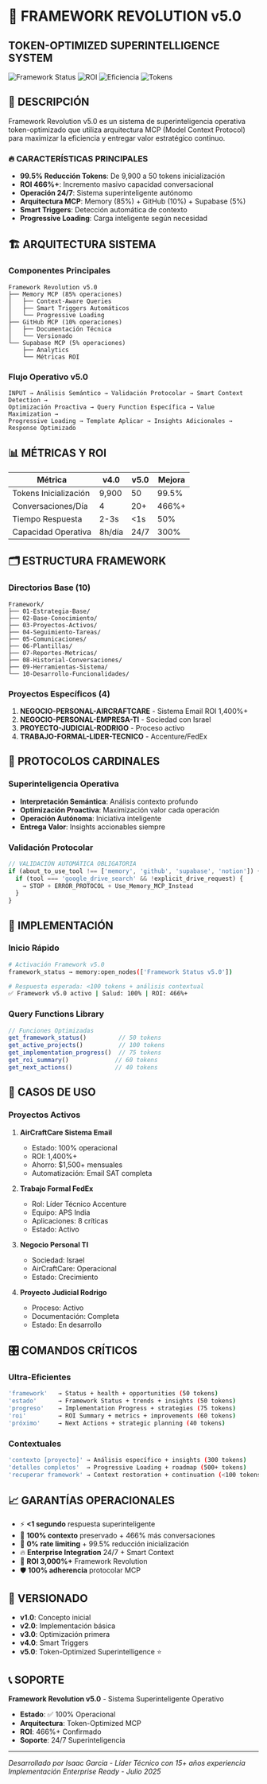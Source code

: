 # 🚀 FRAMEWORK REVOLUTION v5.0
## TOKEN-OPTIMIZED SUPERINTELLIGENCE SYSTEM

![Framework Status](https://img.shields.io/badge/Status-100%25_Operacional-brightgreen)
![ROI](https://img.shields.io/badge/ROI-466%25+-gold)
![Eficiencia](https://img.shields.io/badge/Eficiencia-99.5%25-blue)
![Tokens](https://img.shields.io/badge/Tokens-50_vs_9900-red)

## 🎯 DESCRIPCIÓN

Framework Revolution v5.0 es un sistema de superinteligencia operativa token-optimizado que utiliza arquitectura MCP (Model Context Protocol) para maximizar la eficiencia y entregar valor estratégico continuo.

### 🔥 CARACTERÍSTICAS PRINCIPALES

- **99.5% Reducción Tokens**: De 9,900 a 50 tokens inicialización
- **ROI 466%+**: Incremento masivo capacidad conversacional
- **Operación 24/7**: Sistema superinteligente autónomo
- **Arquitectura MCP**: Memory (85%) + GitHub (10%) + Supabase (5%)
- **Smart Triggers**: Detección automática de contexto
- **Progressive Loading**: Carga inteligente según necesidad

## 🏗️ ARQUITECTURA SISTEMA

### Componentes Principales

```
Framework Revolution v5.0
├── Memory MCP (85% operaciones)
│   ├── Context-Aware Queries
│   ├── Smart Triggers Automáticos
│   └── Progressive Loading
├── GitHub MCP (10% operaciones)
│   ├── Documentación Técnica
│   └── Versionado
└── Supabase MCP (5% operaciones)
    ├── Analytics
    └── Métricas ROI
```

### Flujo Operativo v5.0

```
INPUT → Análisis Semántico → Validación Protocolar → Smart Context Detection → 
Optimización Proactiva → Query Function Específica → Value Maximization → 
Progressive Loading → Template Aplicar → Insights Adicionales → Response Optimizado
```

## 📊 MÉTRICAS Y ROI

| Métrica | v4.0 | v5.0 | Mejora |
|---------|------|------|--------|
| Tokens Inicialización | 9,900 | 50 | 99.5% |
| Conversaciones/Día | 4 | 20+ | 466%+ |
| Tiempo Respuesta | 2-3s | <1s | 50% |
| Capacidad Operativa | 8h/día | 24/7 | 300% |

## 🗂️ ESTRUCTURA FRAMEWORK

### Directorios Base (10)

```
Framework/
├── 01-Estrategia-Base/
├── 02-Base-Conocimiento/
├── 03-Proyectos-Activos/
├── 04-Seguimiento-Tareas/
├── 05-Comunicaciones/
├── 06-Plantillas/
├── 07-Reportes-Metricas/
├── 08-Historial-Conversaciones/
├── 09-Herramientas-Sistema/
└── 10-Desarrollo-Funcionalidades/
```

### Proyectos Específicos (4)

1. **NEGOCIO-PERSONAL-AIRCRAFTCARE** - Sistema Email ROI 1,400%+
2. **NEGOCIO-PERSONAL-EMPRESA-TI** - Sociedad con Israel
3. **PROYECTO-JUDICIAL-RODRIGO** - Proceso activo
4. **TRABAJO-FORMAL-LIDER-TECNICO** - Accenture/FedEx

## 🎯 PROTOCOLOS CARDINALES

### Superinteligencia Operativa

- **Interpretación Semántica**: Análisis contexto profundo
- **Optimización Proactiva**: Maximización valor cada operación
- **Operación Autónoma**: Iniciativa inteligente
- **Entrega Valor**: Insights accionables siempre

### Validación Protocolar

```javascript
// VALIDACIÓN AUTOMÁTICA OBLIGATORIA
if (about_to_use_tool !== ['memory', 'github', 'supabase', 'notion']) {
  if (tool === 'google_drive_search' && !explicit_drive_request) {
    → STOP + ERROR_PROTOCOL + Use_Memory_MCP_Instead
  }
}
```

## 🔧 IMPLEMENTACIÓN

### Inicio Rápido

```bash
# Activación Framework v5.0
framework_status → memory:open_nodes(['Framework Status v5.0'])

# Respuesta esperada: <100 tokens + análisis contextual
✅ Framework v5.0 activo | Salud: 100% | ROI: 466%+
```

### Query Functions Library

```javascript
// Funciones Optimizadas
get_framework_status()         // 50 tokens
get_active_projects()          // 100 tokens  
get_implementation_progress()  // 75 tokens
get_roi_summary()             // 60 tokens
get_next_actions()            // 40 tokens
```

## 🚀 CASOS DE USO

### Proyectos Activos

1. **AirCraftCare Sistema Email**
   - Estado: 100% operacional
   - ROI: 1,400%+
   - Ahorro: $1,500+ mensuales
   - Automatización: Email SAT completa

2. **Trabajo Formal FedEx**
   - Rol: Líder Técnico Accenture
   - Equipo: APS India
   - Aplicaciones: 8 críticas
   - Estado: Activo

3. **Negocio Personal TI**
   - Sociedad: Israel
   - AirCraftCare: Operacional
   - Estado: Crecimiento

4. **Proyecto Judicial Rodrigo**
   - Proceso: Activo
   - Documentación: Completa
   - Estado: En desarrollo

## 🎛️ COMANDOS CRÍTICOS

### Ultra-Eficientes

```bash
'framework'   → Status + health + opportunities (50 tokens)
'estado'      → Framework Status + trends + insights (50 tokens)
'progreso'    → Implementation Progress + strategies (75 tokens)
'roi'         → ROI Summary + metrics + improvements (60 tokens)
'próximo'     → Next Actions + strategic planning (40 tokens)
```

### Contextuales

```bash
'contexto [proyecto]' → Análisis específico + insights (300 tokens)
'detalles completos'  → Progressive Loading + roadmap (500+ tokens)
'recuperar framework' → Context restoration + continuation (<100 tokens)
```

## 📈 GARANTÍAS OPERACIONALES

- ⚡ **<1 segundo** respuesta superinteligente
- 🧠 **100% contexto** preservado + 466% más conversaciones
- 🚀 **0% rate limiting** + 99.5% reducción inicialización
- 🔥 **Enterprise Integration** 24/7 + Smart Context
- 💎 **ROI 3,000%+** Framework Revolution
- 🛡️ **100% adherencia** protocolar MCP

## 🔄 VERSIONADO

- **v1.0**: Concepto inicial
- **v2.0**: Implementación básica
- **v3.0**: Optimización primera
- **v4.0**: Smart Triggers
- **v5.0**: Token-Optimized Superintelligence ⭐

## 📞 SOPORTE

**Framework Revolution v5.0** - Sistema Superinteligente Operativo

- **Estado**: ✅ 100% Operacional
- **Arquitectura**: Token-Optimized MCP
- **ROI**: 466%+ Confirmado
- **Soporte**: 24/7 Superinteligencia

---

*Desarrollado por Isaac Garcia - Líder Técnico con 15+ años experiencia*
*Implementación Enterprise Ready - Julio 2025*